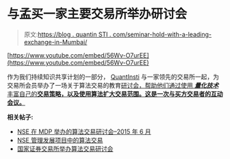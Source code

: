 # 与孟买一家主要交易所举办研讨会

> 原文:[https://blog . quantin STI . com/seminar-hold-with-a-leading-exchange-in-Mumbai/](https://blog.quantinsti.com/seminar-held-with-a-leading-exchange-in-mumbai/)

[https://www.youtube.com/embed/56Wv-O7urEE](https://www.youtube.com/embed/56Wv-O7urEE)

作为我们持续知识共享计划的一部分， [QuantInsti](https://www.quantinsti.com/ "QuantInsti") 与一家领先的交易所一起，为交易所会员举办了一场关于算法交易的教育[研讨会，帮助他们通过使用 ***量化技术*** 丰富自己的**交易策略，以及使用算法扩大交易范围。这是一次与买方交易者的互动会议。**](https://www.quantinsti.com/events-workshops-seminars/)

**相关帖子:**

*   [NSE 在 MDP 举办的算法交易研讨会–2015 年 6 月](https://blog.quantinsti.com/algorithmic-trading-workshop-mdp-nse-june-2015/)
*   [NSE 管理发展项目中的算法交易](https://blog.quantinsti.com/algorithmic-trading-management-development-program-nse/)
*   [国家证券交易所举办算法交易研讨会](https://blog.quantinsti.com/nse-workshop-algorithmic-trading/)